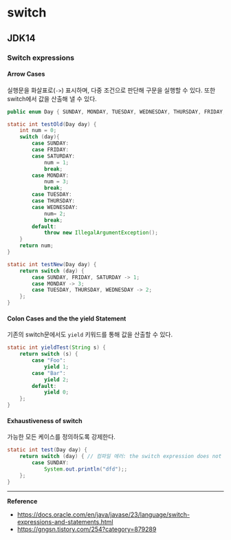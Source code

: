# switch

## JDK14
### Switch expressions

#### Arrow Cases
실행문을 화살표로(`->`) 표시하며, 다중 조건으로 판단해 구문을 실행할 수 있다. 또한 switch에서 값을 산출해 낼 수 있다.

```java
public enum Day { SUNDAY, MONDAY, TUESDAY, WEDNESDAY, THURSDAY, FRIDAY, SATURDAY; }

static int testOld(Day day) {
    int num = 0;
    switch (day){
        case SUNDAY:
        case FRIDAY:
        case SATURDAY:
            num = 1;
            break;
        case MONDAY:
            num = 3;
            break;
        case TUESDAY:
        case THURSDAY:
        case WEDNESDAY:
            num= 2;
            break;
        default:
            throw new IllegalArgumentException();
    }
    return num;
}

static int testNew(Day day) {
    return switch (day) {
        case SUNDAY, FRIDAY, SATURDAY -> 1;
        case MONDAY -> 3;
        case TUESDAY, THURSDAY, WEDNESDAY -> 2;
    };
}
```

#### Colon Cases and the the yield Statement
기존의 switch문에서도 `yield` 키워드를 통해 값을 산출할 수 있다.
```java
static int yieldTest(String s) {
    return switch (s) {
        case "Foo":
            yield 1;
        case "Bar":
            yield 2;
        default:
            yield 0;
    };
}
```

#### Exhaustiveness of switch
가능한 모든 케이스를 정의하도록 강제한다.
```java
static int test(Day day) {
    return switch (day) { // 컴파일 에러: the switch expression does not cover all possible input values
        case SUNDAY:
            System.out.println("dfd");;
    };
}
```

---
**Reference**<br>
- https://docs.oracle.com/en/java/javase/23/language/switch-expressions-and-statements.html
- https://gngsn.tistory.com/254?category=879289
